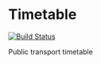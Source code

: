 Timetable
=========

[![Build Status](https://travis-ci.org/dezelin/Timetable.svg?branch=master)](https://travis-ci.org/dezelin/Timetable)

Public transport timetable
